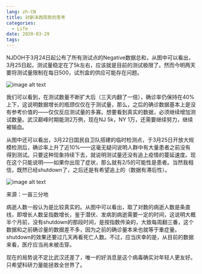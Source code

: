 ```yaml
---
lang: zh-CN
title: 对新泽西局势的思考
categories:
  - Life
date: 2020-03-29
tags:
---
```


NJDOH于3月24日起公布了所有测试点的Negative数据总和，从图中可以看出，3月25日起，测试量稳定在了5k左右，应该就是目前的测试极限了。然而今明两天要将测试量限制在每日500，试剂盒的供应可能存在问题。

![image alt text](https://images.weserv.nl/?url=drive.google.com/uc?id=1ptAY5tOFNbX3BtjNd5wgUwxsnY89Vlse)

我们可以看到，在测试数量不断扩大后（三天内翻了一倍），确诊率仍保持在40%上下，这说明数据增长的瓶颈仅仅在于测试量，那么，之后的确诊数据基本上是没有参考价值的——仅仅反应测试量的多寡。想要看到真实的数据，必须继续增加测试数量。武汉巅峰时期能测2万例，现在NJ 5k，NY 1万，还需要继续努力，继续被输血。

从图中还可以看出，3月22日国民自卫队搭建的临时检测点，于3月25日开放大规模检测后，确诊率上升了近10%——这毫无疑问说明人群中有大量患者之前没有得到测试。只要这种现象持续下去，就说明测试量还没有追上疫情的蔓延速度。现在这个只能说明——如果你出现了症状，那么就有2/5的可能性是患者。当然我相信，既然已经shutdown了，之后还是有希望追上的（数据有滞后性）。

![image alt text](https://images.weserv.nl/?url=drive.google.com/uc?id=1qt2EKhOGwpUJdA0FDR_3K2IDb11tmDDG)

来源：一亩三分地

病逝人数一般认为是比较真实的。从图中可以看出，取了对数的病逝人数是条直线，即增长人数呈指数增长，鉴于潜伏、发病到病逝需要一定的时间，这说明大概半个月前，没有shutdown的那段时间，是按指数传染的，大致每周翻三番，这个数据和之前确诊量的数据差不多，因为之前的确诊量本来也就等于重症量。shutdown的效果还要过几天再看死亡人数。不过，应当庆幸的是，从目前的数据来看，医疗应当尚未被击穿。

现在的局势说不定比武汉还差了，唯一的好消息是这个病毒确实对年轻人更友好。只希望科研力量能拯救全世界了。

